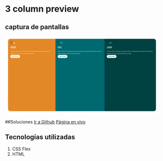 # 3 column preview

## captura de pantallas
![Imagen](./images/Screenshot.png)

##Soluciones
[Ir a Github](https://github.com/Mcarmen1/fronted-mentor-3-columnas)
[Página en vivo](https://github.com/Mcarmen1/frontend-mentor-3-columnas/settings)

## Tecnologías utilizadas
1. CSS Flex
2. HTML
